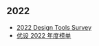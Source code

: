 ## 2022

- [2022 Design Tools Survey](https://uxtools.co/survey/2022/)
- [优设 2022 年度榜单](https://event.uisdc.com/activity/2022-ranking)
